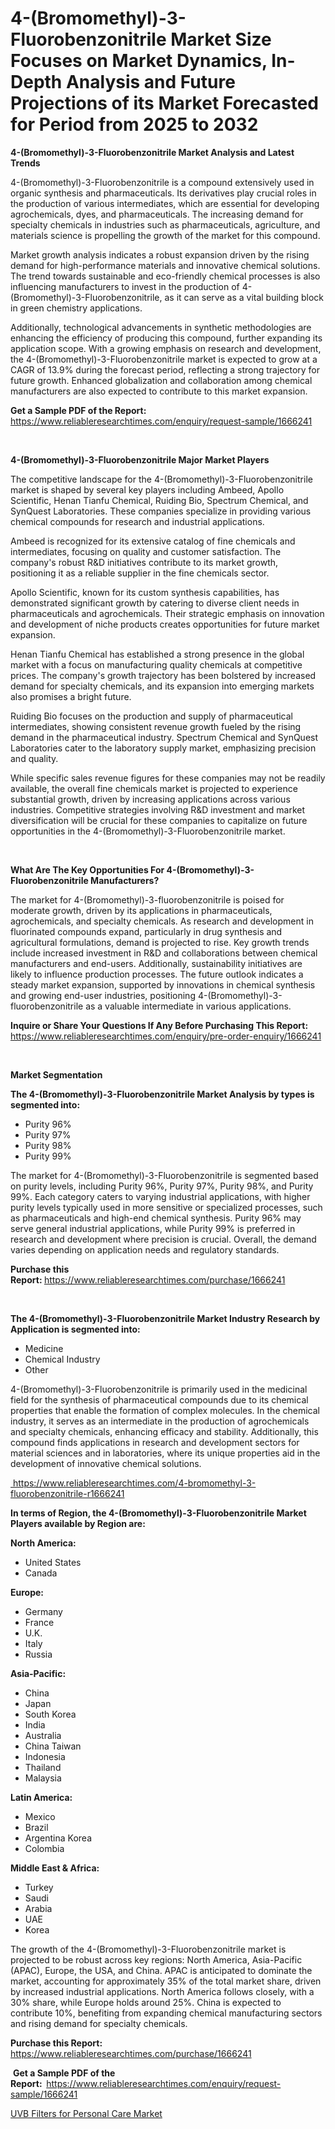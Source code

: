 <p><h1>4-(Bromomethyl)-3-Fluorobenzonitrile Market Size Focuses on Market Dynamics, In-Depth Analysis and Future Projections of its Market Forecasted for Period from 2025 to 2032</h1></p><p><strong>4-(Bromomethyl)-3-Fluorobenzonitrile Market Analysis and Latest Trends</strong></p>
<p><p>4-(Bromomethyl)-3-Fluorobenzonitrile is a compound extensively used in organic synthesis and pharmaceuticals. Its derivatives play crucial roles in the production of various intermediates, which are essential for developing agrochemicals, dyes, and pharmaceuticals. The increasing demand for specialty chemicals in industries such as pharmaceuticals, agriculture, and materials science is propelling the growth of the market for this compound.</p><p>Market growth analysis indicates a robust expansion driven by the rising demand for high-performance materials and innovative chemical solutions. The trend towards sustainable and eco-friendly chemical processes is also influencing manufacturers to invest in the production of 4-(Bromomethyl)-3-Fluorobenzonitrile, as it can serve as a vital building block in green chemistry applications.</p><p>Additionally, technological advancements in synthetic methodologies are enhancing the efficiency of producing this compound, further expanding its application scope. With a growing emphasis on research and development, the 4-(Bromomethyl)-3-Fluorobenzonitrile market is expected to grow at a CAGR of 13.9% during the forecast period, reflecting a strong trajectory for future growth. Enhanced globalization and collaboration among chemical manufacturers are also expected to contribute to this market expansion.</p></p>
<p><strong>Get a Sample PDF of the Report:&nbsp;</strong> <a href="https://www.reliableresearchtimes.com/enquiry/request-sample/1666241?utm_campaign=2205&utm_medium=2&utm_source=Github&utm_content=ia&utm_term=02042025&utm_id=4-bromomethyl-3-fluorobenzonitrile">https://www.reliableresearchtimes.com/enquiry/request-sample/1666241</a></p>
<p>&nbsp;</p>
<p><strong>4-(Bromomethyl)-3-Fluorobenzonitrile Major Market Players</strong></p>
<p><p>The competitive landscape for the 4-(Bromomethyl)-3-Fluorobenzonitrile market is shaped by several key players including Ambeed, Apollo Scientific, Henan Tianfu Chemical, Ruiding Bio, Spectrum Chemical, and SynQuest Laboratories. These companies specialize in providing various chemical compounds for research and industrial applications.</p><p>Ambeed is recognized for its extensive catalog of fine chemicals and intermediates, focusing on quality and customer satisfaction. The company's robust R&D initiatives contribute to its market growth, positioning it as a reliable supplier in the fine chemicals sector.</p><p>Apollo Scientific, known for its custom synthesis capabilities, has demonstrated significant growth by catering to diverse client needs in pharmaceuticals and agrochemicals. Their strategic emphasis on innovation and development of niche products creates opportunities for future market expansion.</p><p>Henan Tianfu Chemical has established a strong presence in the global market with a focus on manufacturing quality chemicals at competitive prices. The company's growth trajectory has been bolstered by increased demand for specialty chemicals, and its expansion into emerging markets also promises a bright future.</p><p>Ruiding Bio focuses on the production and supply of pharmaceutical intermediates, showing consistent revenue growth fueled by the rising demand in the pharmaceutical industry. Spectrum Chemical and SynQuest Laboratories cater to the laboratory supply market, emphasizing precision and quality.</p><p>While specific sales revenue figures for these companies may not be readily available, the overall fine chemicals market is projected to experience substantial growth, driven by increasing applications across various industries. Competitive strategies involving R&D investment and market diversification will be crucial for these companies to capitalize on future opportunities in the 4-(Bromomethyl)-3-Fluorobenzonitrile market.</p></p>
<p>&nbsp;</p>
<p><strong>What Are The Key Opportunities For 4-(Bromomethyl)-3-Fluorobenzonitrile Manufacturers?</strong></p>
<p><p>The market for 4-(Bromomethyl)-3-fluorobenzonitrile is poised for moderate growth, driven by its applications in pharmaceuticals, agrochemicals, and specialty chemicals. As research and development in fluorinated compounds expand, particularly in drug synthesis and agricultural formulations, demand is projected to rise. Key growth trends include increased investment in R&D and collaborations between chemical manufacturers and end-users. Additionally, sustainability initiatives are likely to influence production processes. The future outlook indicates a steady market expansion, supported by innovations in chemical synthesis and growing end-user industries, positioning 4-(Bromomethyl)-3-fluorobenzonitrile as a valuable intermediate in various applications.</p></p>
<p><strong>Inquire or Share Your Questions If Any Before Purchasing This Report:</strong> <a href="https://www.reliableresearchtimes.com/enquiry/pre-order-enquiry/1666241?utm_campaign=2205&utm_medium=2&utm_source=Github&utm_content=ia&utm_term=02042025&utm_id=4-bromomethyl-3-fluorobenzonitrile">https://www.reliableresearchtimes.com/enquiry/pre-order-enquiry/1666241</a></p>
<p>&nbsp;</p>
<p><strong>Market Segmentation</strong></p>
<p><strong>The 4-(Bromomethyl)-3-Fluorobenzonitrile Market Analysis by types is segmented into:</strong></p>
<p><ul><li>Purity 96%</li><li>Purity 97%</li><li>Purity 98%</li><li>Purity 99%</li></ul></p>
<p><p>The market for 4-(Bromomethyl)-3-Fluorobenzonitrile is segmented based on purity levels, including Purity 96%, Purity 97%, Purity 98%, and Purity 99%. Each category caters to varying industrial applications, with higher purity levels typically used in more sensitive or specialized processes, such as pharmaceuticals and high-end chemical synthesis. Purity 96% may serve general industrial applications, while Purity 99% is preferred in research and development where precision is crucial. Overall, the demand varies depending on application needs and regulatory standards.</p></p>
<p><strong>Purchase this Report:&nbsp;</strong><a href="https://www.reliableresearchtimes.com/purchase/1666241?utm_campaign=2205&utm_medium=2&utm_source=Github&utm_content=ia&utm_term=02042025&utm_id=4-bromomethyl-3-fluorobenzonitrile">https://www.reliableresearchtimes.com/purchase/1666241</a></p>
<p>&nbsp;</p>
<p><strong>The 4-(Bromomethyl)-3-Fluorobenzonitrile Market Industry Research by Application is segmented into:</strong></p>
<p><ul><li>Medicine</li><li>Chemical Industry</li><li>Other</li></ul></p>
<p><p>4-(Bromomethyl)-3-Fluorobenzonitrile is primarily used in the medicinal field for the synthesis of pharmaceutical compounds due to its chemical properties that enable the formation of complex molecules. In the chemical industry, it serves as an intermediate in the production of agrochemicals and specialty chemicals, enhancing efficacy and stability. Additionally, this compound finds applications in research and development sectors for material sciences and in laboratories, where its unique properties aid in the development of innovative chemical solutions.</p></p>
<p><a href="https://www.reliableresearchtimes.com/4-bromomethyl-3-fluorobenzonitrile-r1666241?utm_campaign=2205&utm_medium=2&utm_source=Github&utm_content=ia&utm_term=02042025&utm_id=4-bromomethyl-3-fluorobenzonitrile">&nbsp;https://www.reliableresearchtimes.com/4-bromomethyl-3-fluorobenzonitrile-r1666241</a></p>
<p><strong>In terms of Region, the 4-(Bromomethyl)-3-Fluorobenzonitrile Market Players available by Region are:</strong></p>
<p>
    <p> <strong> North America: </strong>
        <ul>
            <li>United States</li>
            <li>Canada</li>
        </ul>
        </p> 
    <p> <strong> Europe: </strong>
        <ul>
            <li>Germany</li>
            <li>France</li>
            <li>U.K.</li>
            <li>Italy</li>
            <li>Russia</li>
        </ul>
        </p> 
    <p> <strong> Asia-Pacific: </strong>
        <ul>
            <li>China</li>
            <li>Japan</li>
            <li>South Korea</li>
            <li>India</li>
            <li>Australia</li>
            <li>China Taiwan</li>
            <li>Indonesia</li>
            <li>Thailand</li>
            <li>Malaysia</li>
        </ul>
        </p> 
    <p> <strong> Latin America: </strong>
        <ul>
            <li>Mexico</li>
            <li>Brazil</li>
            <li>Argentina Korea</li>
            <li>Colombia</li>
        </ul>
        </p> 
    <p> <strong> Middle East & Africa: </strong>
        <ul>
            <li>Turkey</li>
            <li>Saudi</li>
            <li>Arabia</li>
            <li>UAE</li>
            <li>Korea</li>
        </ul>
    </p>
    </p>
<p><p>The growth of the 4-(Bromomethyl)-3-Fluorobenzonitrile market is projected to be robust across key regions: North America, Asia-Pacific (APAC), Europe, the USA, and China. APAC is anticipated to dominate the market, accounting for approximately 35% of the total market share, driven by increased industrial applications. North America follows closely, with a 30% share, while Europe holds around 25%. China is expected to contribute 10%, benefiting from expanding chemical manufacturing sectors and rising demand for specialty chemicals.</p></p>
<p><strong>Purchase this Report: </strong><a href="https://www.reliableresearchtimes.com/purchase/1666241?utm_campaign=2205&utm_medium=2&utm_source=Github&utm_content=ia&utm_term=02042025&utm_id=4-bromomethyl-3-fluorobenzonitrile">https://www.reliableresearchtimes.com/purchase/1666241</a></p>
<p>&nbsp;<strong>Get a Sample PDF of the Report:&nbsp;&nbsp;</strong><a href="https://www.reliableresearchtimes.com/enquiry/request-sample/1666241?utm_campaign=2205&utm_medium=2&utm_source=Github&utm_content=ia&utm_term=02042025&utm_id=4-bromomethyl-3-fluorobenzonitrile">https://www.reliableresearchtimes.com/enquiry/request-sample/1666241</a></p>
<p><strong></strong></p>
<p><p><a href="https://github.com/SanjidaKhan901/Market-Research-Report-List-2/blob/main/uvb-filters-for-personal-care-market.md?utm_campaign=2205&utm_medium=2&utm_source=Github&utm_content=ia&utm_term=02042025&utm_id=4-bromomethyl-3-fluorobenzonitrile">UVB Filters for Personal Care Market</a></p></p>